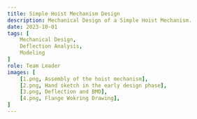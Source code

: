 ```yaml
---
title: Simple Hoist Mechanism Design
description: Mechanical Design of a Simple Hoist Mechanism.
date: 2023-10-01
tags: [
    Mechanical Design,
    Deflection Analysis,
    Modeling
]
role: Team Leader
images: [
    [1.png, Assembly of the hoist mechanism],
    [2.png, Hand sketch in the early design phase],
    [3.png, Deflection and BMD],
    [4.png, Flange Wokring Drawing],
]
---
```



